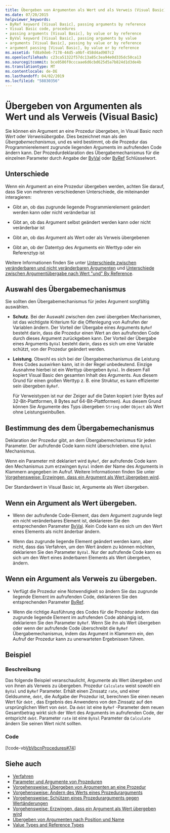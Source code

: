 ```yaml
---
title: Übergeben von Argumenten als Wert und als Verweis (Visual Basic)
ms.date: 07/20/2015
helpviewer_keywords:
- ByRef keyword [Visual Basic], passing arguments by reference
- Visual Basic code, procedures
- passing arguments [Visual Basic], by value or by reference
- ByVal keyword [Visual Basic], passing arguments by value
- arguments [Visual Basic], passing by value or by reference
- argument passing [Visual Basic], by value or by reference
ms.assetid: fd8a9de6-7178-44d5-a9bf-458d4ad907c2
ms.openlocfilehash: c23ca51322f57dc13a85c3ea94e0d335dc50ca13
ms.sourcegitcommit: bce0586f0cccaae6d6cbd625d5a7b824d1d3de4b
ms.translationtype: MT
ms.contentlocale: de-DE
ms.lasthandoff: 04/02/2019
ms.locfileid: "58830356"
---
```

# <a name="passing-arguments-by-value-and-by-reference-visual-basic"></a>Übergeben von Argumenten als Wert und als Verweis (Visual Basic)
Sie können ein Argument an eine Prozedur übergeben, in Visual Basic *nach Wert* oder *Verweisübergabe*. Dies bezeichnet man als den *Übergabemechanismus*, und es wird bestimmt, ob die Prozedur das Programmierelement zugrunde liegenden Arguments im aufrufenden Code ändern kann. Der Prozedurdeklaration des Übergabemechanismus für die einzelnen Parameter durch Angabe der [ByVal](../../../../visual-basic/language-reference/modifiers/byval.md) oder [ByRef](../../../../visual-basic/language-reference/modifiers/byref.md) Schlüsselwort.  
  
## <a name="distinctions"></a>Unterschiede  
 Wenn ein Argument an eine Prozedur übergeben werden, achten Sie darauf, dass Sie von mehreren verschiedenen Unterschiede, die miteinander interagieren:  
  
-   Gibt an, ob das zugrunde liegende Programmierelement geändert werden kann oder nicht veränderbar ist  
  
-   Gibt an, ob das Argument selbst geändert werden kann oder nicht veränderbar ist  
  
-   Gibt an, ob das Argument als Wert oder als Verweis übergebenen  
  
-   Gibt an, ob der Datentyp des Arguments ein Werttyp oder ein Referenztyp ist  
  
 Weitere Informationen finden Sie unter [Unterschiede zwischen veränderbaren und nicht veränderbaren Argumenten](./differences-between-modifiable-and-nonmodifiable-arguments.md) und [Unterschiede zwischen Argumentübergabe nach Wert "und" By Reference](./differences-between-passing-an-argument-by-value-and-by-reference.md).  
  
## <a name="choice-of-passing-mechanism"></a>Auswahl des Übergabemechanismus  
 Sie sollten den Übergabemechanismus für jedes Argument sorgfältig auswählen.  
  
-   **Schutz**. Bei der Auswahl zwischen den zwei übergeben Mechanismen, ist das wichtigste Kriterium für die Offenlegung von Aufrufen der Variablen ändern. Der Vorteil der Übergabe eines Arguments `ByRef` besteht darin, dass die Prozedur einen Wert an den aufrufenden Code durch dieses Argument zurückgeben kann. Der Vorteil der Übergabe eines Arguments `ByVal` besteht darin, dass es sich um eine Variable schützt, von der Prozedur geändert werden.  
  
-   **Leistung**. Obwohl es sich bei der Übergabemechanismus die Leistung Ihres Codes auswirken kann, ist in der Regel unbedeutend. Einzige Ausnahme hierbei ist ein Werttyp übergeben `ByVal`. In diesem Fall kopiert Visual Basic den gesamten Inhalt des Arguments. Aus diesem Grund für einen großen Werttyp z. B. eine Struktur, es kann effizienter sein übergeben `ByRef`.  
  
     Für Verweistypen ist nur der Zeiger auf die Daten kopiert (vier Bytes auf 32-Bit-Plattformen, 8 Bytes auf 64-Bit-Plattformen). Aus diesem Grund können Sie Argumente des Typs übergeben `String` oder `Object` als Wert ohne Leistungseinbußen.  
  
## <a name="determination-of-the-passing-mechanism"></a>Bestimmung des dem Übergabemechanismus  
 Deklaration der Prozedur gibt, an dem Übergabemechanismus für jeden Parameter. Der aufrufende Code kann nicht überschrieben. eine `ByVal` Mechanismus.  
  
 Wenn ein Parameter mit deklariert wird `ByRef`, der aufrufende Code kann den Mechanismus zum erzwingen `ByVal` indem der Name des Arguments in Klammern angegeben im Aufruf. Weitere Informationen finden Sie unter [Vorgehensweise: Erzwingen, dass ein Argument als Wert übergeben wird](./how-to-force-an-argument-to-be-passed-by-value.md).  
  
 Der Standardwert in Visual Basic ist, Argumente als Wert übergeben.  
  
## <a name="when-to-pass-an-argument-by-value"></a>Wenn ein Argument als Wert übergeben.  
  
-   Wenn der aufrufende Code-Element, das dem Argument zugrunde liegt ein nicht veränderbares Element ist, deklarieren Sie den entsprechenden Parameter [ByVal](../../../../visual-basic/language-reference/modifiers/byval.md). Kein Code kann es sich um den Wert eines Elements als nicht änderbar ändern.  
  
-   Wenn das zugrunde liegende Element geändert werden kann, aber nicht, dass das Verfahren, um den Wert ändern zu können möchten, deklarieren Sie den Parameter `ByVal`. Nur der aufrufende Code kann es sich um den Wert eines änderbaren Elements als Wert übergeben, ändern.  
  
## <a name="when-to-pass-an-argument-by-reference"></a>Wenn ein Argument als Verweis zu übergeben.  
  
-   Verfügt die Prozedur eine Notwendigkeit so ändern Sie das zugrunde liegende Element im aufrufenden Code, deklarieren Sie den entsprechenden Parameter [ByRef](../../../../visual-basic/language-reference/modifiers/byref.md).  
  
-   Wenn die richtige Ausführung des Codes für die Prozedur ändern das zugrunde liegende Element im aufrufenden Code abhängig ist, deklarieren Sie den Parameter `ByRef`. Wenn Sie ihn als Wert übergeben oder wenn der aufrufende Code überschreibt die `ByRef` Übergabemechanismus, indem das Argument in Klammern ein, den Aufruf der Prozedur kann zu unerwarteten Ergebnissen führen.  
  
## <a name="example"></a>Beispiel  
  
### <a name="description"></a>Beschreibung  
 Das folgende Beispiel veranschaulicht, Argumente als Wert übergeben und von ihnen als Verweis zu übergeben. Prozedur `Calculate` weist sowohl ein `ByVal` und `ByRef` Parameter. Erhält einen Zinssatz `rate`, und einer Geldsumme, `debt`, die Aufgabe der Prozedur ist, berechnen Sie einen neuen Wert für `debt` , das Ergebnis des Anwendens von den Zinssatz auf den ursprünglichen Wert von `debt`. Da `debt` ist eine `ByRef` -Parameter dem neuen Gesamtbetrag wirkt sich der Wert des Arguments im aufrufenden Code, der entspricht `debt`. Parameter `rate` ist eine `ByVal` Parameter da `Calculate` ändern Sie seinen Wert nicht sollten.  
  
### <a name="code"></a>Code  
 [!code-vb[VbVbcnProcedures#74](~/samples/snippets/visualbasic/VS_Snippets_VBCSharp/VbVbcnProcedures/VB/Class2.vb#74)]  
  
## <a name="see-also"></a>Siehe auch

- [Verfahren](./index.md)
- [Parameter und Argumente von Prozeduren](./procedure-parameters-and-arguments.md)
- [Vorgehensweise: Übergeben von Argumenten an eine Prozedur](./how-to-pass-arguments-to-a-procedure.md)
- [Vorgehensweise: Ändern des Werts eines Prozedurarguments](./how-to-change-the-value-of-a-procedure-argument.md)
- [Vorgehensweise: Schützen eines Prozedurarguments gegen Wertänderungen](./how-to-protect-a-procedure-argument-against-value-changes.md)
- [Vorgehensweise: Erzwingen, dass ein Argument als Wert übergeben wird](./how-to-force-an-argument-to-be-passed-by-value.md)
- [Übergeben von Argumenten nach Position und Name](./passing-arguments-by-position-and-by-name.md)
- [Value Types and Reference Types](../../../../visual-basic/programming-guide/language-features/data-types/value-types-and-reference-types.md)
